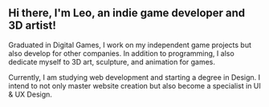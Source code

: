 ## Hi there, I'm Leo, an indie game developer and 3D artist!

Graduated in Digital Games, I work on my independent game projects but also develop for other companies. In addition to programming, I also dedicate myself to 3D art, sculpture, and animation for games.

Currently, I am studying web development and starting a degree in Design. I intend to not only master website creation but also become a specialist in UI & UX Design.

<div>
  <a href="https://github.com/leospadim">
  <img src="https://github-readme-stats.vercel.app/api/top-langs/?username=leospadim&layout=compact&langs_count=6&theme=radical&hide=shaderlab,hlsl />
</div>
